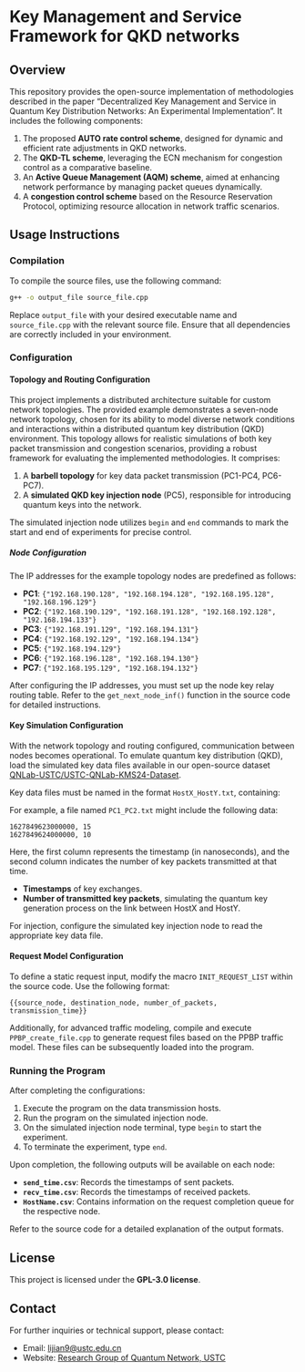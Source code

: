 # Key Management and Service Framework for QKD networks

## Overview
This repository provides the open-source implementation of methodologies described in the paper “Decentralized Key Management and Service in Quantum Key Distribution Networks: An Experimental Implementation”. It includes the following components:

1. The proposed **AUTO rate control scheme**, designed for dynamic and efficient rate adjustments in QKD networks.
2. The **QKD-TL scheme**, leveraging the ECN mechanism for congestion control as a comparative baseline.
3. An **Active Queue Management (AQM) scheme**, aimed at enhancing network performance by managing packet queues dynamically.
4. A **congestion control scheme** based on the Resource Reservation Protocol, optimizing resource allocation in network traffic scenarios.

## Usage Instructions

### Compilation
To compile the source files, use the following command:
```bash
g++ -o output_file source_file.cpp
```
Replace `output_file` with your desired executable name and `source_file.cpp` with the relevant source file. Ensure that all dependencies are correctly included in your environment.

### Configuration

#### Topology and Routing Configuration
This project implements a distributed architecture suitable for custom network topologies. The provided example demonstrates a seven-node network topology, chosen for its ability to model diverse network conditions and interactions within a distributed quantum key distribution (QKD) environment. This topology allows for realistic simulations of both key packet transmission and congestion scenarios, providing a robust framework for evaluating the implemented methodologies. It comprises:

1. A **barbell topology** for key data packet transmission (PC1-PC4, PC6-PC7).
2. A **simulated QKD key injection node** (PC5), responsible for introducing quantum keys into the network.

The simulated injection node utilizes `begin` and `end` commands to mark the start and end of experiments for precise control.

##### Node Configuration
The IP addresses for the example topology nodes are predefined as follows:

- **PC1**: `{"192.168.190.128", "192.168.194.128", "192.168.195.128", "192.168.196.129"}`
- **PC2**: `{"192.168.190.129", "192.168.191.128", "192.168.192.128", "192.168.194.133"}`
- **PC3**: `{"192.168.191.129", "192.168.194.131"}`
- **PC4**: `{"192.168.192.129", "192.168.194.134"}`
- **PC5**: `{"192.168.194.129"}`
- **PC6**: `{"192.168.196.128", "192.168.194.130"}`
- **PC7**: `{"192.168.195.129", "192.168.194.132"}`

After configuring the IP addresses, you must set up the node key relay routing table. Refer to the `get_next_node_inf()` function in the source code for detailed instructions.

#### Key Simulation Configuration
With the network topology and routing configured, communication between nodes becomes operational. To emulate quantum key distribution (QKD), load the simulated key data files available in our open-source dataset [QNLab-USTC/USTC-QNLab-KMS24-Dataset](https://github.com/QNLab-USTC/USTC-QNLab-KMS24-Dataset). 

Key data files must be named in the format `HostX_HostY.txt`, containing:

For example, a file named `PC1_PC2.txt` might include the following data:
```
1627849623000000, 15
1627849624000000, 10
```
Here, the first column represents the timestamp (in nanoseconds), and the second column indicates the number of key packets transmitted at that time.

- **Timestamps** of key exchanges.
- **Number of transmitted key packets**, simulating the quantum key generation process on the link between HostX and HostY.

For injection, configure the simulated key injection node to read the appropriate key data file.

#### Request Model Configuration
To define a static request input, modify the macro `INIT_REQUEST_LIST` within the source code. Use the following format:
```
{{source_node, destination_node, number_of_packets, transmission_time}}
```
Additionally, for advanced traffic modeling, compile and execute `PPBP_create_file.cpp` to generate request files based on the PPBP traffic model. These files can be subsequently loaded into the program.

### Running the Program
After completing the configurations:

1. Execute the program on the data transmission hosts.
2. Run the program on the simulated injection node.
3. On the simulated injection node terminal, type `begin` to start the experiment.
4. To terminate the experiment, type `end`.

Upon completion, the following outputs will be available on each node:

- **`send_time.csv`**: Records the timestamps of sent packets.
- **`recv_time.csv`**: Records the timestamps of received packets.
- **`HostName.csv`**: Contains information on the request completion queue for the respective node.

Refer to the source code for a detailed explanation of the output formats.

## License
This project is licensed under the **GPL-3.0 license**.

## Contact
For further inquiries or technical support, please contact:
- Email: lijian9@ustc.edu.cn
- Website: [Research Group of Quantum Network, USTC](https://qnlab-ustc.com/)